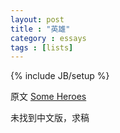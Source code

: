 ```yaml
---
layout: post
title : "英雄"
category : essays
tags : [lists]
---
```

{% include JB/setup %}

原文 [Some Heroes](http://www.paulgraham.com/heroes.html)  

未找到中文版，求稿   
